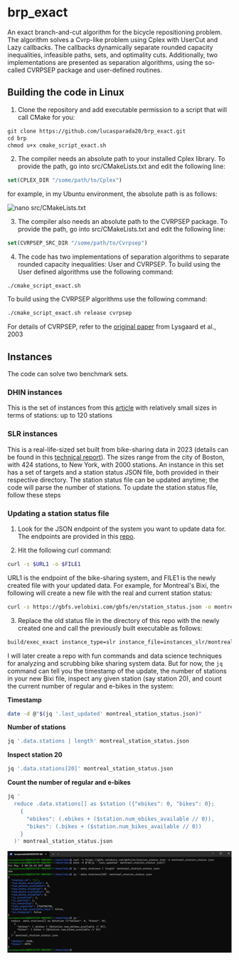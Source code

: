 # brp_exact
An exact branch-and-cut algorithm for the bicycle repositioning problem. The algorithm solves a Cvrp-like problem using Cplex with UserCut and Lazy callbacks. The callbacks dynamically separate rounded capacity inequalities, infeasible paths, sets, and optimality cuts. Additionally, two implementations are presented as separation algorithms, using the so-called CVRPSEP package and user-defined routines.

## Building the code in Linux

1. Clone the repository and add executable permission to a script that will call CMake for you:

```shell
git clone https://github.com/lucasparada20/brp_exact.git
cd brp
chmod u+x cmake_script_exact.sh
```
2. The compiler needs an absolute path to your installed Cplex library. To provide the path, go into src/CMakeLists.txt and edit the following line:

```cmake
set(CPLEX_DIR "/some/path/to/Cplex")
```

for example, in my Ubuntu environment, the absolute path is as follows:

![nano src/CMakeLists.txt](https://github.com/lucasparada20/sbrp_exact/blob/main/images/image.png)

3. The compiler also needs an absolute path to the CVRPSEP package. To provide the path, go into src/CMakeLists.txt and edit the following line:

```cmake
set(CVRPSEP_SRC_DIR "/some/path/to/Cvrpsep")
```

4. The code has two implementations of separation algorithms to separate rounded capacity inequalities: User and CVRPSEP. To build using the User defined algorithms use the following command:

```bash
./cmake_script_exact.sh
```

To build using the CVRPSEP algorithms use the following command:

```bash
./cmake_script_exact.sh release cvrpsep
```

For details of CVRPSEP, refer to the [original paper](https://link.springer.com/article/10.1007/s10107-003-0481-8) from Lysgaard et al., 2003

## Instances

The code can solve two benchmark sets. 

### DHIN instances

This is the set of instances from this [article](https://www.sciencedirect.com/science/article/pii/S0305048313001187) with relatively small sizes in terms of stations: up to 120 stations

### SLR instances

This is a real-life-sized set built from bike-sharing data in 2023 (details can be found in this [technical report](https://www.cirrelt.ca/documentstravail/cirrelt-2025-02.pdf)). The sizes range from the city of Boston, with 424 stations, to New York, with 2000 stations. An instance in this set has a set of targets and a station status JSON file, both provided in their respective directory. The station status file can be updated anytime; the code will parse the number of stations. To update the station status file, follow these steps

### Updating a station status file

1. Look for the JSON endpoint of the system you want to update data for. The endpoints are provided in this [repo](https://github.com/MobilityData/gbfs/blob/master/systems.csv). 

2. Hit the following curl command:

```bash
curl -s $URL1 -o $FILE1
```

URL1 is the endpoint of the bike-sharing system, and FILE1 is the newly created file with your updated data. For example, for Montreal's Bixi, the following will create a new file with the real and current station status:

```bash
curl -s https://gbfs.velobixi.com/gbfs/en/station_status.json -o montreal_station_status.json
```

3. Replace the old status file in the directory of this repo with the newly created one and call the previously built executable as follows:

```bash
build/exec_exact instance_type=slr instance_file=instances_slr/montreal801.txt targets_file_name=instances_slr/targets/targets_montreal.txt initial_capacities_file_name=instances_slr/status/montreal_station_status.json delta=1
```

I will later create a repo with fun commands and data science techniques for analyzing and scrubbing bike sharing system data. But for now, the `jq` command can tell you the timestamp of the update, the number of stations in your new Bixi file, inspect any given station (say station 20), and count the current number of regular and e-bikes in the system:

**Timestamp**
```bash
date -d @"$(jq '.last_updated' montreal_station_status.json)"
```
**Number of stations**
```bash
jq '.data.stations | length' montreal_station_status.json
```
**Inspect station 20**
```bash
jq '.data.stations[20]' montreal_station_status.json
```
**Count the number of regular and e-bikes**
```bash
jq '
  reduce .data.stations[] as $station ({"ebikes": 0, "bikes": 0};
    {
      "ebikes": (.ebikes + ($station.num_ebikes_available // 0)),
      "bikes": (.bikes + ($station.num_bikes_available // 0))
    }
  )' montreal_station_status.json
```
![Bixi data](https://github.com/lucasparada20/brp_exact/blob/main/images/Bixi%20data.jpg)




